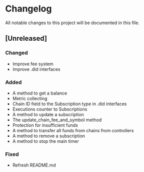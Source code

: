# Changelog
All notable changes to this project will be documented in this file.

## [Unreleased]

### Changed
- Improve fee system
- Improve .did interfaces

### Added
- A method to get a balance
- Metric collecting
- Chain ID field to the Subscription type in .did interfaces
- Executions counter to Subscriptions
- A method to update a subscription
- The update_chain_fee_and_symbol method
- Protection for insufficient funds
- A method to transfer all funds from chains from controllers
- A method to remove a subscription
- A method to stop the main timer

### Fixed
- Refresh README.md
